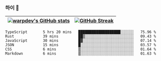 
### 하이 👋
[![warpdev's GitHub stats](https://github-readme-stats.vercel.app/api?username=warpdev&show_icons=true&theme=vue-dark)](#) |[![GitHub Streak](https://github-readme-streak-stats.herokuapp.com/?user=warpdev&theme=dark)](#)
--- | --- |
<!--START_SECTION:waka-->

```text
TypeScript       5 hrs 20 mins   ███████████████████░░░░░░   75.96 %
Rust             39 mins         ██▒░░░░░░░░░░░░░░░░░░░░░░   09.43 %
JavaScript       30 mins         █▓░░░░░░░░░░░░░░░░░░░░░░░   07.14 %
JSON             15 mins         █░░░░░░░░░░░░░░░░░░░░░░░░   03.57 %
CSS              6 mins          ▒░░░░░░░░░░░░░░░░░░░░░░░░   01.64 %
Markdown         6 mins          ▒░░░░░░░░░░░░░░░░░░░░░░░░   01.63 %
```

<!--END_SECTION:waka-->

<!--
**warpdev/warpdev** is a ✨ _special_ ✨ repository because its `README.md` (this file) appears on your GitHub profile.

Here are some ideas to get you started:

- 🔭 I’m currently working on ...
- 🌱 I’m currently learning ...
- 👯 I’m looking to collaborate on ...
- 🤔 I’m looking for help with ...
- 💬 Ask me about ...
- 📫 How to reach me: ...
- 😄 Pronouns: ...
- ⚡ Fun fact: ...
-->
